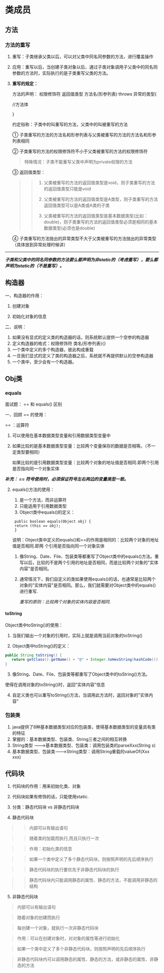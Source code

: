 # 类成员

## 方法

### 方法的重写

1. 重写：子类继承父类以后，可以对父类中同名同参数的方法，进行覆盖操作

2. 应用：重写以后，当创建子类对象以后，通过子类对象调用子父类中的同名同参数的方法时，实际执行的是子类重写父类的方法。

3. **重写的规定：**

   方法的声明： 权限修饰符  返回值类型  方法名(形参列表) throws 异常的类型{

   //方法体

   }

   约定俗称：子类中的叫重写的方法，父类中的叫被重写的方法

   ① 子类重写的方法的方法名和形参列表与父类被重写的方法的方法名和形参列表相同

   ② 子类重写的方法的权限修饰符不小于父类被重写的方法的权限修饰符

   > 特殊情况：子类不能重写父类中声明为private权限的方法

   ③ 返回值类型：

   > > 1. 父类被重写的方法的返回值类型是void，则子类重写的方法的返回值类型只能是void
   > > 2. 父类被重写的方法的返回值类型是A类型，则子类重写的方法返回值类型可以是A类或A类的子类
   > >
   > > 3. 父类被重写的方法的返回值类型是基本数据类型(比如：double)，则子类重写的方法的返回值类型必须是相同的基本数据类型(必须也是double)

   ④ 子类重写的方法抛出的异常类型不大于父类被重写的方法抛出的异常类型（具体放到异常处理时候讲）

**********************************************************************

***子类和父类中的同名同参数的方法要么都声明为非static的（考虑重写），要么都声明为static的（不是重写）。***	

## 构造器

 一、构造器的作用：
1. 创建对象

2. 初始化对象的信息

二、说明：

1. 如果没有显式的定义类的构造器的话，则系统默认提供一个空参的构造器
2. 定义构造器的格式：权限修饰符  类名(形参列表){}
3. 一个类中定义的多个构造器，彼此构成重载
4. 一旦我们显式的定义了类的构造器之后，系统就不再提供默认的空参构造器
5. 一个类中，至少会有一个构造器。

## Obj类

### equals

面试题： == 和 equals() 区别

一、回顾 == 的使用：

== ：运算符

1. 可以使用在基本数据类型变量和引用数据类型变量中

2. 如果比较的是基本数据类型变量：比较两个变量保存的数据是否相等。（不一定类型要相同）

   如果比较的是引用数据类型变量：比较两个对象的地址值是否相同.即两个引用是否指向同一个对象实体

***补充： == 符号使用时，必须保证符号左右两边的变量类型一致。***

2. equals()方法的使用：
   1. 是一个方法，而非运算符
   2. 只能适用于引用数据类型
   3. Object类中equals()的定义：

   ```
   	public boolean equals(Object obj) {
   	return (this == obj);
   	}
   ```

   ​	说明：Object类中定义的equals()和==的作用是相同的：比较两个对象的地址值是否相同.即两	个引用是否指向同一个对象实体
   1. 像String、Date、File、包装类等都重写了Object类中的equals()方法。重写以后，比较的不是两个引用的地址是否相同，而是比较两个对象的"实体内容"是否相同。

   2. 通常情况下，我们自定义的类如果使用equals()的话，也通常是比较两个对象的"实体内容"是否相同。那么，我们就需要对Object类中的equals()进行重写.

      *重写的原则：比较两个对象的实体内容是否相同.*

#### toString

Object类中toString()的使用：
1.  当我们输出一个对象的引用时，实际上就是调用当前对象的toString()

2.  Object类中toString()的定义：

   ```java
   public String toString() {
      return getClass().getName() + "@" + Integer.toHexString(hashCode());
   }
   ```

3.  像String、Date、File、包装类等都重写了Object类中的toString()方法。

   使得在调用对象的toString()时，返回"实体内容"信息

4.  自定义类也可以重写toString()方法，当调用此方法时，返回对象的"实体内容"

### 包装类

1. java提供了8种基本数据类型对应的包装类，使得基本数据类型的变量具有类的特征
2. 掌握的：基本数据类型、包装类、String三者之间的相互转换
3. String类型 --->基本数据类型、包装类：调用包装类的parseXxx(String s)
4. 基本数据类型、包装类--->String类型：调用String重载的valueOf(Xxx xxx)

## 代码块

1.  代码块的作用：用来初始化类、对象
2.  代码块如果有修饰的话，只能使用static.

3.  分类：静态代码块  vs 非静态代码块

4.  静态代码块

>> 内部可以有输出语句

>> 随着类的加载而执行,而且只执行一次

>> 作用：初始化类的信息

>> 如果一个类中定义了多个静态代码块，则按照声明的先后顺序执行

>> 静态代码块的执行要优先于非静态代码块的执行

>> 静态代码块内只能调用静态的属性、静态的方法，不能调用非静态的结构

5.  非静态代码块

>内部可以有输出语句

>随着对象的创建而执行

>每创建一个对象，就执行一次非静态代码块

>作用：可以在创建对象时，对对象的属性等进行初始化

>如果一个类中定义了多个非静态代码块，则按照声明的先后顺序执行

>非静态代码块内可以调用静态的属性、静态的方法，或非静态的属性、非静态的方法